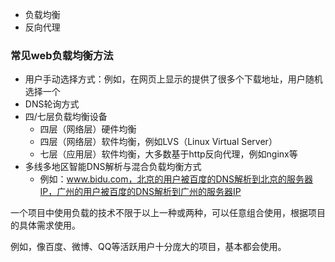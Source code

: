 - 负载均衡
- 反向代理

### 常见web负载均衡方法

- 用户手动选择方式：例如，在网页上显示的提供了很多个下载地址，用户随机选择一个
- DNS轮询方式
- 四/七层负载均衡设备
    - 四层（网络层）硬件均衡
    - 四层（网络层）软件均衡，例如LVS（Linux Virtual Server）
    - 七层（应用层）软件均衡，大多数基于http反向代理，例如nginx等
- 多线多地区智能DNS解析与混合负载均衡方式
    - 例如：www.bidu.com，北京的用户被百度的DNS解析到北京的服务器IP，广州的用户被百度的DNS解析到广州的服务器IP

一个项目中使用负载的技术不限于以上一种或两种，可以任意组合使用，根据项目的具体需求使用。

例如，像百度、微博、QQ等活跃用户十分庞大的项目，基本都会使用。